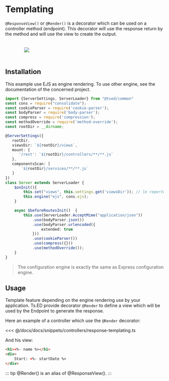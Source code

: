 # Templating

`@ResponseView()` or `@Render()` is a decorator which can be used on a controller method (endpoint).
This decorator will use the response return by the method and will use the view to create the output.

<figure><img src="./../assets/templating-engine.png" style="max-height: 300px; padding:20px"></figure>

## Installation

This example use EJS as engine rendering. To use other engine, see the documentation of the concerned project. 

```typescript
import {ServerSettings, ServerLoader} from "@tsed/common"
const cons = require("consolidate");
const cookieParser = require('cookie-parser');
const bodyParser = require('body-parser');
const compress = require('compression');
const methodOverride = require('method-override');
const rootDir = __dirname;

@ServerSettings({
   rootDir,
   viewsDir: `${rootDir}/views`,
   mount: {
      '/rest': `${rootDir}/controllers/**/**.js`
   },
   componentsScan: [
       `${rootDir}/services/**/**.js`
   ]
})
class Server extends ServerLoader {
    $onInit(){
        this.set("views", this.settings.get('viewsDir')); // le repertoire des vues
        this.engine("ejs", cons.ejs);
    }

    async $beforeRoutesInit()  {
        this.use(ServerLoader.AcceptMime("application/json"))
            .use(bodyParser.json())
            .use(bodyParser.urlencoded({
                extended: true
            }))
            .use(cookieParser())
            .use(compress({}))
            .use(methodOverride());
    }
}
```

> The configuration engine is exactly the same as Express configuration engine. 

## Usage

Template feature depending on the engine rendering use by your application. Ts.ED provide decorator `@Render` to define a view which will be used
by the Endpoint to generate the response.

Here an example of a controller which use the `@Render` decorator:

<<< @/docs/docs/snippets/controllers/response-templating.ts

And his view:
```html
<h1><%- name %></h1>
<div>
    Start: <%- startDate %>
</div>
```

::: tip
@Render() is an alias of @ResponseView().
:::

